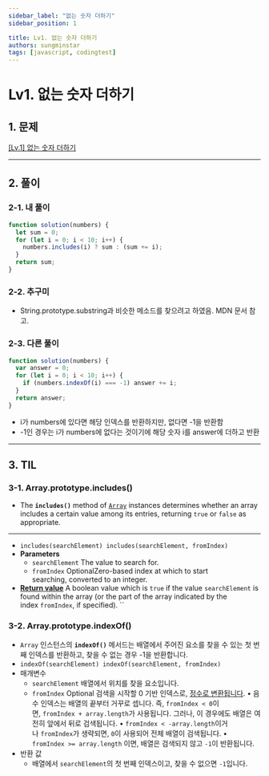 ```yaml
---
sidebar_label: "없는 숫자 더하기"
sidebar_position: 1

title: Lv1. 없는 숫자 더하기
authors: sungminstar
tags: [javascript, codingtest]
---
```


# **Lv1. 없는 숫자 더하기**

## 1. 문제

[[Lv.1] 없는 숫자 더하기](https://school.programmers.co.kr/learn/courses/30/lessons/86051)

---

## 2. 풀이

### 2-1. 내 풀이

```jsx
function solution(numbers) {
  let sum = 0;
  for (let i = 0; i < 10; i++) {
    numbers.includes(i) ? sum : (sum += i);
  }
  return sum;
}
```

### 2-2. 추구미

- String.prototype.substring과 비슷한 메소드를 찾으려고 하였음. MDN 문서 참고.

### 2-3. 다른 풀이

```jsx
function solution(numbers) {
  var answer = 0;
  for (let i = 0; i < 10; i++) {
    if (numbers.indexOf(i) === -1) answer += i;
  }
  return answer;
}
```

- i가 numbers에 있다면 해당 인덱스를 반환하지만, 없다면 -1을 반환함
- -1인 경우는 i가 numbers에 없다는 것이기에 해당 숫자 i를 answer에 더하고 반환

---

## 3. TIL

### 3-1. **Array.prototype.includes()**

- The **`includes()`** method of [`Array`](https://developer.mozilla.org/en-US/docs/Web/JavaScript/Reference/Global_Objects/Array) instances determines whether an array includes a certain value among its entries, returning `true` or `false` as appropriate.

---

- `includes(searchElement)
includes(searchElement, fromIndex)`
- **Parameters**
  - `searchElement`
    The value to search for.
  - `fromIndex`
    OptionalZero-based index at which to start searching, converted to an integer.
- [**Return value**](https://developer.mozilla.org/en-US/docs/Web/JavaScript/Reference/Global_Objects/Array/includes#return_value)
  A boolean value which is `true` if the value `searchElement` is found within the array (or the part of the array indicated by the index `fromIndex`, if specified).
  ``

### 3-2. **Array.prototype.indexOf()**

- `Array` 인스턴스의 **`indexOf()`** 메서드는 배열에서 주어진 요소를 찾을 수 있는 첫 번째 인덱스를 반환하고, 찾을 수 없는 경우 -1을 반환합니다.
- `indexOf(searchElement)
indexOf(searchElement, fromIndex)`
- 매개변수
  - `searchElement`
    배열에서 위치를 찾을 요소입니다.
  - `fromIndex` Optional
    검색을 시작할 0 기반 인덱스로, [정수로 변환됩니다](https://developer.mozilla.org/ko/docs/Web/JavaScript/Reference/Global_Objects/Number#%EC%A0%95%EC%88%98_%EB%B3%80%ED%99%98).
    • 음수 인덱스는 배열의 끝부터 거꾸로 셉니다. 즉, `fromIndex < 0`이면, `fromIndex + array.length`가 사용됩니다. 그러나, 이 경우에도 배열은 여전히 앞에서 뒤로 검색됩니다.
    • `fromIndex < -array.length`이거나 `fromIndex`가 생략되면, `0`이 사용되어 전체 배열이 검색됩니다.
    • `fromIndex >= array.length` 이면, 배열은 검색되지 않고 `-1`이 반환됩니다.
- 반환 값
  - 배열에서 `searchElement`의 첫 번째 인덱스이고, 찾을 수 없으면 `-1`입니다.
